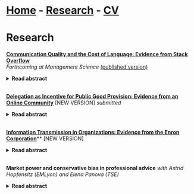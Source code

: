 # [Home](./index.html)  -  [Research](./research.html)  -  [CV](./CVlatest.pdf)<!-- - [Bio](./bio.html)-->

# Research
**[Communication Quality and the Cost of Language: Evidence from Stack Overflow](./CommunicationQualityCostLanguage_Bregolin.pdf)** <br>
*Forthcoming at Management Science* [(published version)](https://pubsonline.informs.org/doi/10.1287/mnsc.2022.01333)

<details>
  <summary style="font-size:14px"><b>Read abstract</b></summary>
 
<p style="font-size:14px"> 
The transmission of information is crucial for productivity and growth. However, language differences may limit its effectiveness. This is particularly relevant for knowledge platforms that aim to be global, given the cultural diversity of the pool of users. In this paper, I empirically investigate how the exogenous cost of language affects communication quality and the trade-offs faced by knowledge platforms in implementing their website in multiple languages. I exploit the staggered introduction of websites for languages other than English on a question-and-answer platform to demonstrate two main facts. First, non-native English speakers who contribute in English increase their answers' quality once able to use their native language, and their answers are more likely to solve the questioner's problem. The native-language answers drive the effect, which is larger when the question quality is higher and the incentives are stronger. Second, users who participate in their native language but not in English contribute lower-quality answers compared to those who contribute in English. This suggests that lower language barriers allow users with less expertise in the subject to participate. These results show that the platform should adopt multiple languages to maximise the quality of the information collected, although doing so may also result in an inflow of low-quality content from new users.
</p>
</details>
<br/>

**[Delegation as Incentive for Public Good Provision: Evidence from an Online Community](./AuthorityOnlineCommunities.pdf)** [NEW VERSION] _submitted_ 
<details>
  <summary style="font-size:14px"><b>Read abstract</b></summary>
  
<p style="font-size:14px">  
In many organisations, employees' learning and productivity rely on knowledge platforms' user-generated content, which has become a standard daily source of information for various tasks. As users contribute on a voluntary basis, platforms need to incentivise free effort. With data from Stack Exchange, I investigate whether users provide more and better quality contributions when endowed with more control over actions. Using a dynamic discrete choice model, I show that autonomy has positive marginal value that is heterogeneous across different types of users. I simulate counterfactuals with different designs. The results show that the platform would lose an important share of production and quality of content in the absence of delegation. When delegation is based on performance, the platform faces a trade-off, which depends on the composition of the community, and the tasks that the platform wants to incentivise.
</p>
</details>
<br/>

**[Information Transmission in Organizations: Evidence from the Enron Corporation](./EnronLanguage_Bregolin.pdf)**** [NEW VERSION]
<details>
  <summary style="font-size:14px"><b>Read abstract</b></summary>

<p style="font-size:14px"> 
Firms' production depends on effective information flows across the organisation, and hierarchies play a crucial role in shaping them. Nevertheless, there is little empirical evidence on how information moves across hierarchies. In this paper, I exploit a unique panel dataset of emails from the Enron Corporation to explain the role of vertical communication in information flows. I find that vertical communication was meant to either move information up the hierarchy or delegate tasks down, suggesting that subordinates were generally in charge of information acquisition, whereas superiors retained decision rights. In addition, emails are more precise when directed to superiors rather than when sent to subordinates, suggesting an uneven distribution of power in favour of superiors or effective incentives. This evidence supports the incentive-theory perspective on communication. However, an event study around the sudden resignation of the CEO shows that superiors gain a more important role in providing information in moments of crisis. This result suggests that higher-ranked roles hold more complex knowledge and help subordinates in challenging times, consistent with the knowledge-based view of hierarchies. Finally, I find that higher-ranked employees have broader languages, particularly when providing information, suggesting broader communication across the firm. Overall, the paper provides real-data evidence that incentive theories and team theories may complement each other in explaining the communication flows within firms.
</p>
</details>
<br/>

**Market power and conservative bias in professional advice** *with Astrid Hopfensitz (EMLyon) and Elena Panova (TSE)* 
<details>
  <summary style="font-size:14px"><b>Read abstract</b></summary>

<p style="font-size:14px"> 
A sizable literature on reputational cheap-talk suggests that professional advisors may confirm the common priors regardless of their true opinion, so as to appear "smart" and thereby increase the future demand for advice. We run an experiment to investigate whether- and to which extent confirming the common priors helps increasing demand for advice and whether- and how the answer depends on adviser market power.
</p>
</details>
